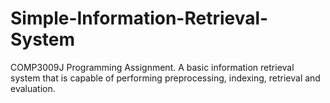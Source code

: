 # Simple-Information-Retrieval-System
COMP3009J Programming Assignment. A basic information retrieval system that is capable of performing preprocessing, indexing, retrieval and evaluation.

